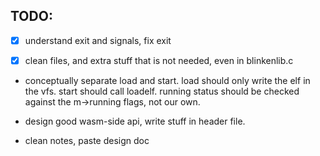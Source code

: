 ## TODO:

-[x] understand exit and signals, fix exit

-[x] clean files, and extra stuff that is not needed, even in blinkenlib.c

- conceptually separate load and start.
  load should only write the elf in the vfs.
  start should call loadelf.
  running status should be checked against
  the m->running flags, not our own.

- design good wasm-side api, write stuff in header file.

- clean notes, paste design doc



